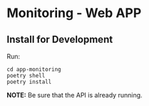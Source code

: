 # Monitoring - Web APP

## Install for Development

Run:
```shell
cd app-monitoring
poetry shell
poetry install
```

**NOTE:** Be sure that the API is already running.
